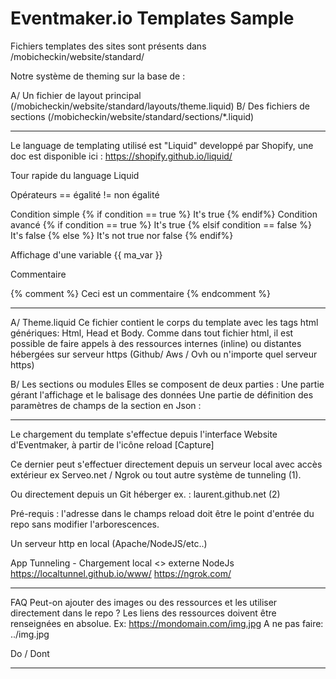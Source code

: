 # Eventmaker.io Templates Sample 

Fichiers templates des sites sont présents dans /mobicheckin/website/standard/

Notre système de theming sur la base de :

A/ Un fichier de layout principal (/mobicheckin/website/standard/layouts/theme.liquid)
B/ Des fichiers de sections (/mobicheckin/website/standard/sections/*.liquid)

----------------------------------------------------

Le language de templating utilisé est "Liquid" developpé par Shopify, 
une doc est disponible ici : https://shopify.github.io/liquid/

Tour rapide du language Liquid 

Opérateurs
== égalité
!= non égalité

Condition simple
{% if condition == true %} It's true {% endif%}
Condition avancé
{% if condition == true %} It's true {% elsif condition == false %} It's false {% else %} It's not true nor false {% endif%}

Affichage d'une variable
{{ ma_var }}

Commentaire 

{% comment %} Ceci est un commentaire {% endcomment %}

----------------------------------------------------

A/ Theme.liquid
Ce fichier contient le corps du template avec les tags html génériques: Html, Head et Body.
Comme dans tout fichier html, il est possible de faire appels à des ressources internes (inline) ou distantes hébergées sur serveur https (Github/ Aws / Ovh ou n'importe quel serveur https)

B/ Les sections ou modules
Elles se composent de deux parties :
Une partie gérant l'affichage et le balisage des données
Une partie de définition des paramètres de champs de la section en Json :


----------------------------------------------------

Le chargement du template s'effectue depuis l'interface Website d'Eventmaker, à partir de l'icône reload [Capture]

Ce dernier peut s'effectuer directement depuis un serveur local avec accès extérieur ex Serveo.net / Ngrok ou tout autre système de tunneling (1).

Ou directement depuis un Git héberger 
ex. : laurent.github.net (2)

Pré-requis : l'adresse dans le champs reload doit être le point d'entrée du repo sans modifier l'arborescences.

Un serveur http en local (Apache/NodeJS/etc..)

App Tunneling - Chargement local <> externe
NodeJs
https://localtunnel.github.io/www/ 
https://ngrok.com/

----------------------------------------------------

FAQ
Peut-on ajouter des images ou des ressources et les utiliser directement dans le repo ?
Les liens des ressources doivent être renseignées en absolue.
Ex: https://mondomain.com/img.jpg
A ne pas faire: ../img.jpg

Do / Dont

----------------------------------------------------

